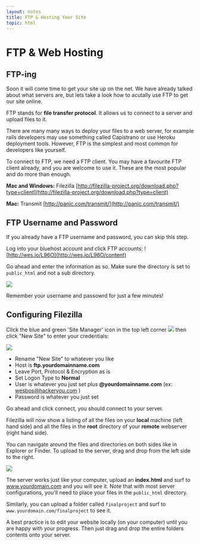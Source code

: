 ```yaml
---
layout: notes
title: FTP & Hosting Your Site
topic: html
---
```


# FTP & Web Hosting

## FTP-ing

Soon it will come time to get your site up on the net. We have already talked about what servers are, but lets take a look how to acutally use FTP to get our site online.

FTP stands for **file transfer protocol**. It allows us to connect to a server and upload files to it.

There are many many ways to deploy your files to a web server, for example rails developers may use something called Capistrano or use Heroku deployment tools. However, FTP is the simplest and most common for developers like yourself.

To connect to FTP, we need a FTP client. You may have a favourite FTP client already, and you are welcome to use it. These are the most popular and do more than enough.

**Mac and Windows:** Filezilla [http://filezilla-project.org/download.php?type=client](http://filezilla-project.org/download.php?type=client)

**Mac:** Transmit [http://panic.com/transmit/](http://panic.com/transmit/)


## FTP Username and Password
If you already have a FTP username and password, you can skip this step.

Log into your bluehost account and click FTP accounts: ![http://wes.io/L96O](http://wes.io/L96O/content)

Go ahead and enter the information as so. Make sure the directory is set to `public_html` and not a sub directory.

![](http://wes.io/L88a/content)

Remember your username and passowrd for just a few minutes!

## Configuring Filezilla

Click the blue and green 'Site Manager' icon in the top left corner ![](http://f.cl.ly/items/0i0K3B0S1e273V2u0M0S/Screen%20Shot%202014-01-22%20at%201.25.49%20PM.png) then click "New Site" to enter your credentials:

![](http://f.cl.ly/items/3Y0V093u08133f0b0G09/Screen%20Shot%202014-01-22%20at%201.37.16%20PM.png)
* Rename "New Site" to whatever you like
* Host is **ftp.yourdomainname.com**
* Leave Port, Protocol & Encryption as is
* Set Logon Type to **Normal**
* User is whatever you just set plus **@yourdomainname.com** (ex: wesbos@hackeryou.com )
* Password is whatever you just set

Go ahead and click connect, you should connect to your server.

Filezilla will now show a listing of all the files on your **local** machine (left hand side) and all the files in the **root** directory of your **remote** webserver (right hand side). 

You can navigate around the files and directories on both sides like in Explorer or Finder. To upload to the server, drag and drop from the left side to the right. 

![](http://f.cl.ly/items/432X360I0h2T3H2Y1b24/Screen%20Shot%202014-01-22%20at%202.16.43%20PM.png)

The server works just like your computer, upload an **index.html** and surf to www.yourdomain.com and you will see it. Note that with most server configurations, you'll need to place your files in the  `public_html` directory. 

Similarly, you can upload a folder called `finalproject` and surf to `www.yourdomain.com/finalproject` to see it.

A best practice is to edit your website locally (on your computer) until you are happy with your progress. Then just drag and drop the entire folders contents onto your server.